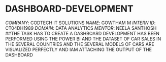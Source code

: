 # DASHBOARD-DEVELOPMENT
*COMPANY*: CODTECH IT SOLUTIONS
*NAME*: GOWTHAM M
*INTERN ID*: CT04DH1989
*DOMAIN*: DATA ANALYTICS
*MENTOR*: NEELA SANTHOSH
##THE TASK HAS TO CREATE A DASHBOARD DEVELOPMENT HAS BEEN PERFORMED USING THE POWER BI AND THE DATASET OF CAR SALES IN THE SEVERAL COUNTRIES AND THE SEVERAL MODELS OF CARS ARE VISUALIZED PERFECTLY AND IAM ATTACHING THE OUTPUT OF THE DASHBOARD
